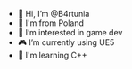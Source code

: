 - 👋 Hi, I’m @B4rtunia
- 📍 I'm from Poland
- 👀 I’m interested in game dev
- 🎮 I’m currently using UE5
- 🌱 I'm learning C++


<!---
B4rtunia/B4rtunia is a ✨ special ✨ repository because its `README.md` (this file) appears on your GitHub profile.
You can click the Preview link to take a look at your changes.
--->
